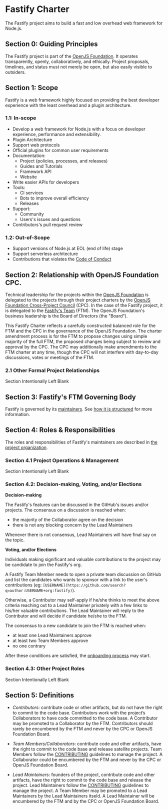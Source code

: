 # Fastify Charter

The Fastify project aims to build a fast and low overhead web framework for Node.js.


## Section 0: Guiding Principles

The Fastify project is part of the [OpenJS Foundation][openjs foundation]. It operates transparently, openly, collaboratively, and ethically. Project proposals, timelines, and status must not merely be open, but also easily visible to outsiders.


## Section 1: Scope

Fastify is a web framework highly focused on providing the best developer experience with the least overhead and a plugin architecture.

### 1.1: In-scope

+ Develop a web framework for Node.js with a focus on developer experience, performance and extensibility.
+ Plugin Architecture
+ Support web protocols
+ Official plugins for common user requirements
+ Documentation:
  + Project (policies, processes, and releases)
  + Guides and Tutorials
  + Framework API
  + Website
+ Write easier APIs for developers
+ Tools:
  + CI services
  + Bots to improve overall efficiency
  + Releases
+ Support:
  + Community
  + Users's issues and questions
+ Contributors's pull request review

### 1.2: Out-of-Scope

+ Support versions of Node.js at EOL (end of life) stage
+ Support serverless architecture
+ Contributions that violates the [Code of Conduct](CODE_OF_CONDUCT.md)


## Section 2: Relationship with OpenJS Foundation CPC.

Technical leadership for the projects within the [OpenJS Foundation][openjs foundation] is delegated to the projects through their project charters by the [OpenJS Foundation Cross-Project Council](https://openjsf.org/about/governance/) (CPC). In the case of the Fastify project, it is delegated to the [Fastify's Team](README.md#team) (FTM). The OpenJS Foundation's business leadership is the Board of Directors (the "Board").

This Fastify Charter reflects a carefully constructed balanced role for the FTM and the CPC in the governance of the OpenJS Foundation. The charter amendment process is for the FTM to propose changes using simple majority of the full FTM, the proposed changes being subject to review and approval by the CPC. The CPC may additionally make amendments to the FTM charter at any time, though the CPC will not interfere with day-to-day discussions, votes or meetings of the FTM.


### 2.1 Other Formal Project Relationships

Section Intentionally Left Blank


## Section 3: Fastify's FTM Governing Body

Fastify is governed by its [maintainers](README.md#team). See [how it is structured](CONTRIBUTING.md#fastify-organization-structure) for more information.


## Section 4: Roles & Responsibilities 

The roles and responsibilities of Fastify's maintainers are described in [the project organization](CONTRIBUTING.md#fastify-organization-structure).

### Section 4.1 Project Operations & Management

Section Intentionally Left Blank

### Section 4.2: Decision-making, Voting, and/or Elections

**Decision-making**

The Fastify's features can be discussed in the GitHub's issues and/or projects.
The consensus on a discussion is reached when:

- the majority of the Collaborator agree on the decision
- there is not any blocking concern by the Lead Maintainers

Whenever there is not consensus, Lead Maintainers will have final say on the topic.

**Voting, and/or Elections**

Individuals making significant and valuable contributions to the project may be candidate to join
the Fastify's org.

A Fastify Team Member needs to open a private team discussion on GitHub and list the candidates who
wants to sponsor with a link to the user's contributions (eg: `[USERNAME](https://github.com/search?q=author:USERNAME+org:fastify)`).

Otherwise, a Contributor may self-apply if he/she thinks to meet the above criteria reaching out
to a Lead Maintainer privately with a few links to his/her valuable contributions.
The Lead Maintainer will reply to the Contributor and will decide if candidate he/she to the FTM.

The consensus to a new candidate to join the FTM is reached when:

- at least one Lead Maintainers approve
- at least two Team Members approve
- no one contrary

After these conditions are satisfied, the [onboarding process](CONTRIBUTING.md#onboarding-Collaborators) may start.

### Section 4.3: Other Project Roles

Section Intentionally Left Blank

## Section 5: Definitions

+ *Contributors*: contribute code or other artifacts, but do not have the right to commit to the code base. Contributors work with the project’s Collaborators to have code committed to the code base. A Contributor may be promoted to a Collaborator by the FTM. Contributors should rarely be encumbered by the FTM and never by the CPC or OpenJS Foundation Board.

+ *Team Members/Collaborators*: contribute code and other artifacts, have the right to commit to the code base and release satellite projects. Team Members follow the [CONTRIBUTING](CONTRIBUTING.md) guidelines to manage the project. A Collaborator could be encumbered by the FTM and never by the CPC or OpenJS Foundation Board.

+ *Lead Maintainers*: founders of the project, contribute code and other artifacts, have the right to commit to the code base and release the project. Lead Maintainers follow the [CONTRIBUTING](CONTRIBUTING.md) guidelines to manage the project. A Team Member may be promoted to a Lead Maintainers by the Lead Maintainers itseld. A Lead Maintainer will be encumbered by the FTM and by the CPC or OpenJS Foundation Board.

[openjs foundation]: https://openjsf.org
